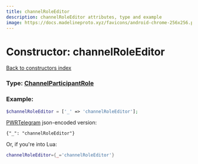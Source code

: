 ```yaml
---
title: channelRoleEditor
description: channelRoleEditor attributes, type and example
image: https://docs.madelineproto.xyz/favicons/android-chrome-256x256.png
---
```

# Constructor: channelRoleEditor  
[Back to constructors index](index.md)






### Type: [ChannelParticipantRole](../types/ChannelParticipantRole.md)


### Example:

```php
$channelRoleEditor = ['_' => 'channelRoleEditor'];
```  

[PWRTelegram](https://pwrtelegram.xyz) json-encoded version:

```
{"_": "channelRoleEditor"}
```


Or, if you're into Lua:

```lua
channelRoleEditor={_='channelRoleEditor'}

```


